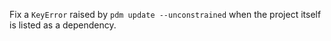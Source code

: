 Fix a `KeyError` raised by `pdm update --unconstrained` when the project itself is listed as a dependency.

